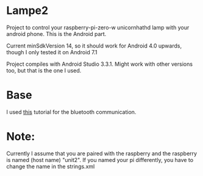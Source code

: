 # Lampe2

Project to control your raspberry-pi-zero-w unicornhathd lamp with your android phone.
This is the Android part.

Current minSdkVersion 14, so it should work for Android 4.0 upwards, though I only tested it on Android 7.1

Project compiles with Android Studio 3.3.1. Might work with other versions too, but that is the one I used.

# Base

I used [this](http://it-in-der-hosentasche.blogspot.com/2014/03/bluetooth-zwischen-raspberry-pi-und.html) tutorial for the bluetooth communication.

# Note:

Currently I assume that you are paired with the raspberry and the raspberry  is named (host name) "unit2".
If you named your pi differently, you have to change the name in the strings.xml
